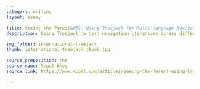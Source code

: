 ```yaml
---
category: writing
layout: essay

title: Seeing the Forest&#58; Using Treejack for Multi-language Navigation Testing
description: Using Treejack to test navigation iterations across different languages.

img_folder: international-treejack
thumb: international-treejack-thumb.jpg

source_preposition: the
source_name: Viget blog
source_link: https://www.viget.com/articles/seeing-the-forest-using-treejack-for-multi-language-navigation-testing/

---
```



